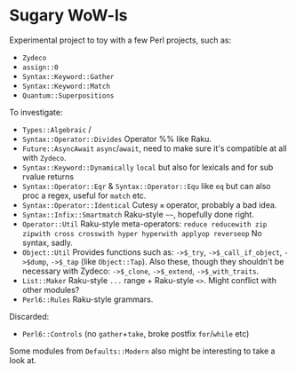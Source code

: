 # Sugary WoW-ls

Experimental project to toy with a few Perl projects, such as:
- `Zydeco`
- `assign::0`
- `Syntax::Keyword::Gather`
- `Syntax::Keyword::Match`
- `Quantum::Superpositions`

To investigate:
- `Types::Algebraic`
/
- `Syntax::Operator::Divides`
Operator %% like Raku.
- `Future::AsyncAwait`
`async`/`await`, need to make sure it's compatible at all with `Zydeco`.
- `Syntax::Keyword::Dynamically`
`local` but also for lexicals and for sub rvalue returns
- `Syntax::Operator::Eqr` & `Syntax::Operator::Equ`
like `eq` but can also proc a regex, useful for `match` etc.
- `Syntax::Operator::Identical`
Cutesy `≡` operator, probably a bad idea.
- `Syntax::Infix::Smartmatch`
Raku-style `~~`, hopefully done right.
- `Operator::Util`
Raku-style meta-operators:
`reduce reducewith zip zipwith cross crosswith hyper hyperwith applyop reverseop`
No syntax, sadly.
- `Object::Util`
Provides functions such as:
`->$_try`, `->$_call_if_object`, `->$dump`, `->$_tap` (like `Object::Tap`).
Also these, though they shouldn't be necessary with Zydeco:
`->$_clone`, `->$_extend`, `->$_with_traits`.
- `List::Maker`
Raku-style `...` range + Raku-style `<>`.
Might conflict with other modules?
- `Perl6::Rules`
Raku-style grammars.

Discarded:
- `Perl6::Controls`
(no `gather`+`take`, broke postfix `for`/`while` etc)

Some modules from `Defaults::Modern` also might be interesting to take a look at.

